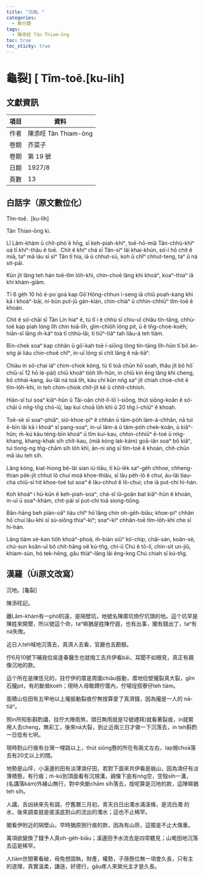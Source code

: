 ```yaml
---
title: "沉地。"
categories:
  - 無分類
tags:
  - 陳添旺 Tân Thiam-ōng
toc: true
toc_sticky: true
---
```


# 龜裂] [ Tîm-toē.[ku-li̍h]

## 文獻資訊

| 項目 | 資料 |
|---|---|
| 作者 | 陳添旺 Tân Thiam-ōng |
| 卷期 | 芥菜子 |
| 卷期 | 第 19 號 |
| 日期 | 1927/8 |
| 頁數 | 13 |

## 白話字（原文數位化）

Tîm-toē.  [ku-li̍h]

Tân Thian-ōng kì.

Lī Lâm-khàm ū chi̍t-phò͘ ê hn̄g, sī keh-piah-khiⁿ, toē-hō-miâ Tân-chhù-khiⁿ oá tī khiⁿ-thâu ê toē.  Chit ê khiⁿ chá sī Tân-sìⁿ lâi khai-khún, só͘-í hō chit ê miā, taⁿ mā iáu sī sìⁿ Tân tī hia, iā ū chhut-sū, koh ū chîⁿ chhut-teng, taⁿ ū ná sit-pāi.

Kūn ji̍t lâng teh hán toē-tîm lo̍h-khì, chin-choē lâng khì khoàⁿ, koaⁿ-thiaⁿ iā khì khàm-giām.

Tī 6 ge̍h 10 hō ē-po͘ goá kap Gô͘ Hông-chhun i-seng iā chiū poah-kang khì kā i khoàⁿ-bāi, ní-bûn put-jû gán-kiàn, chin-chiàⁿ ū chhin-chhiūⁿ tîm-toē ê khoán.

Chit ê só͘-chāi sī Tân Lín hiaⁿ ê, tú tī i ê chhù sī chiu-uî chiâu tín-tāng, chhù-toē kap piah lóng li̍h chin toā-li̍h, gîm-chio̍h lóng pit, ū ê tn̄g-choè-koe̍h; hiān-sî lâng m̄-káⁿ toà tī chhù-lāi, tī tiûⁿ-tiâⁿ tah liâu-á teh tiàm.

Bīn-chek soaⁿ kap chhân ū gō͘-kah toē í-siōng lóng tín-tāng li̍h-hûn tī bô àn-sǹg ài liáu chin-choē chîⁿ, in-uī lóng sī chi̍t lâng ê nā-tiāⁿ.

Chiàu in só͘-chai iáⁿ chim-chiok kóng, tú tī toā chūn hō͘ soah, thâu ji̍t bô hō͘ chiū-sī 12 hō lé-pài) chiū khoàⁿ tio̍h li̍h-hûn, in chiū kín ēng lâng khì cheng, bô chhái-kang, āu-lâi ná toā li̍h, kàu chí kūn nn̄g saⁿ ji̍t chiah choè-chi̍t ē tîm-lo̍h-khì, in teh chim-chiok chi̍t-ji̍t kē ū chhit-chhioh.

Hiān-sî tuì soaⁿ kiâⁿ-hûn ū Tâi-oân chi̍t-lí-lō͘ í-siōng, thu̍t siōng-koân ê só͘-chāi ū nn̄g-tn̄g chó-iū, lap kui choā lo̍h khì ū 20 tn̄g í-chiūⁿ ê khoah.

Toē-sè sī soaⁿ-phiâⁿ, sió-khoe-piⁿ ê chhân ū tām-po̍h làm-á-chhân, nā tuì ē-bīn lâi kā i khoàⁿ sī pang-soaⁿ, in-uī lâm-á ū tām-po̍h chek-koân, ū kiâⁿ-hûn; m̄-kú kàu téng-bīn khoàⁿ ū tîm kui-kau, chhin-chhiūⁿ ē-toé ū nǹg-khang, khang-khak si̍h chi̍t-kau, (miâ kóng lak-kám) goā-iân soaⁿ bô kiâⁿ, tuì tiong-ng tn̄g-chām si̍h lo̍h khì, án-ni sǹg sī tîm-toē ê khoán, chit-chūn mā iáu teh si̍h.

Lâng kóng, kiat-hiong bē-lâi sian iú-tiāu, tī kū-le̍k saⁿ-ge̍h chhoe, chheng-thian pe̍k-ji̍t chhut lô chuí moá khoe-thiâu, sī lâu pe̍h-lô ê chuí, āu-lâi tiau-cha chiū-sī hit khoe-toé tuì soaⁿ ê lâu-chhut ê lô-chuí; che iā put-chí hi-hán.

Koh khoàⁿ i hū-kūn ê keh-piah-soaⁿ, chá-sî iû-goân bat kiâⁿ-hûn ê khoán, in-uī ū soaⁿ-khàm, chit-pái sī put-chí toā siong-tiōng.

Bān-hāng beh piàn-oāⁿ liáu chîⁿ hō͘ lâng chin oh-ge̍h-biāu; khoe-piⁿ chhân hō͘ chuí lâu-khì sī sù-siông thiaⁿ-kìⁿ; soaⁿ-kiⁿ chhân-toē tîm-lo̍h-khì che sī hi-hán.

Lâng tiàm sè-kan tio̍h khoàⁿ-phoà, m̄-bián siūⁿ kò͘-chip, châi-sán, koân-sè, chú-sun koân-uī bô chi̍t-hāng oē kú-tn̂g, chí-ū Chú ê tō-lí, chin-si̍t un-jiû, khiam-sùn, hó tek-hēng, gâu thiàⁿ-lâng lâi êng-kng Chú chiah sī kú-tn̂g.

## 漢羅（Ùi原文改寫）

沉地。[龜裂]

陳添旺記。

離Lâm-khàm有一phò͘的遠，是隔壁坑，地號名陳厝坑倚佇坑頭的地。這个坑早是陳姓來開墾，所以號這个命，taⁿ嘛猶是姓陳佇遐，也有出事，閣有錢出丁，taⁿ有ná失敗。

近日人teh喊地沉落去，真濟人去看，官廳也去勘驗。

佇6月10號下晡我佮吳逢春醫生也就撥工去共伊看bāi，耳聞不如眼見，真正有親像沉地的款。

這个所在是陳恁兄的，拄佇伊的厝是周圍chiâu振動，厝地佮壁攏裂真大裂，gîm石攏pit，有的斷做koe̍h；現時人毋敢蹛佇厝內，佇場埕搭寮仔teh tiàm。

面積山佮田有五甲地以上攏振動裂痕佇無按算愛了真濟錢，因為攏是一人的 nā-tiāⁿ。

照in所知影斟酌講，拄佇大陣雨煞，頭日無雨就是12號禮拜)就看著裂痕，in就緊用人去cheng，無彩工，後來ná大裂，到止近兩三日才做一下沉落去，in teh斟酌一日低有七呎。

現時對山行痕有台灣一哩路以上，thu̍t siōng懸的所在有兩丈左右，lap規choā落去有20丈以上的闊。

地勢是山坪，小溪邊的田有淡薄湳仔田，若對下面來共伊看是崩山，因為湳仔有淡薄積懸，有行痕；m̄-kú到頂面看有沉規溝，親像下底有nǹg空，空殼si̍h一溝，(名講落kám)外緣山無行，對中央斷chām si̍h落去，按呢算是沉地的款，這陣嘛猶teh si̍h。

人講，吉凶袂來先有調，佇舊曆三月初，青天白日出濁水滿溪條，是流白濁 的水，後來調查就是彼溪底對山的流出的濁水；這也不止稀罕。

閣看伊附近的隔壁山，早時猶原捌行痕的款，因為有山崁，這擺是不止大傷重。

萬項欲變換了錢予人真oh-ge̍h-biāu；溪邊田予水流去是四常聽見；山墘田地沉落去這是稀罕。

人tiàm世間著看破，毋免想固執，財產，權勢，子孫懸位無一項會久長，只有主的道理，真實溫柔，謙遜，好德行，gâu疼人來榮光主才是久長。
